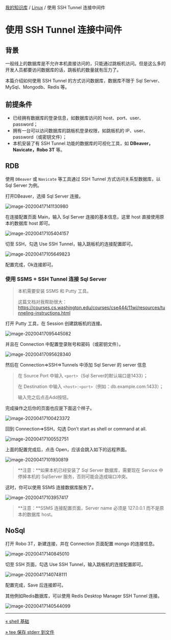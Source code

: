 [我的知识库](../README.md) / [Linux](zz_generated_mdi.md) / 使用 SSH Tunnel 连接中间件

# 使用 SSH Tunnel 连接中间件

## 背景

一般线上的数据库是不允许本机直接访问的，只能通过跳板机访问。但是这么多的开发人员都要访问数据库的话，跳板机的数量就有压力了。

本篇介绍如何使用 SSH Tunnel 的方式访问数据库，数据库不限于 Sql Server、MySql、Mongodb、Redis 等。

## 前提条件

- 已经拥有数据库的登录信息，如数据库访问的 host、port、user、password；
- 拥有一台可以访问数据库的跳板机登录权限，如跳板机的 IP、user、password（或密钥文件）；
- 本机安装了有 SSH Tunnel 功能的数据库的可视化工具，如 **DBeaver，Navicate，Robo 3T** 等。

## RDB

使用 `DBeaver` 或 `Navicate` 等工具通过 SSH Tunnel 方式访问关系型数据库，以 Sql Server 为例。

打开DBeaver，选择 Sql Server 连接。

![image-20200417141130980](https://fs.poneding.com/images/image-20200417141130980.png)

在连接配置页面 Main，输入 Sql Server 连接的基本信息，这里 host 直接使用原本的数据库 host 即可。

![image-20200417105404157](https://fs.poneding.com/images/image-20200417105404157.png)

切至 SSH，勾选 Use SSH Tunnel，输入跳板机的连接配置即可。

![image-20200417105649823](https://fs.poneding.com/images/image-20200417105649823.png)

配置完成，Ok连接即可。

### 使用 SSMS + SSH Tunnel 连接 Sql Server

> 本机需要安装 SSMS 和 Putty 工具。
>
> 这篇文档对我帮助很大：<https://courses.cs.washington.edu/courses/cse444/11wi/resources/tunneling-instructions.html>

打开 Putty 工具，在 Session 创建跳板机的连接。

![image-20200417095445082](https://fs.poneding.com/images/image-20200417095445082.png)

并且在 Connection 中配置登录账号和密码（或密钥文件）。

![image-20200417095628340](https://fs.poneding.com/images/image-20200417095628340.png)

然后在 Connection=>SSH=>Tunnels 中添加 Sql Server 的 server 信息

> 在 Source Port 中输入 `<port>`（Sql Server的默认端口是1433）；
>
> 在 Destination 中输入 `<host>:<port>`（例如：db.example.com:1433）；
>
> 输入完之后点击Add按钮。

完成操作之后你的页面也应是下面这个样子。

![image-20200417100423372](https://fs.poneding.com/images/image-20200417100423372.png)

回到 Connection=>SSH，勾选 Don’t start as shell or command at all.

![image-20200417100552751](https://fs.poneding.com/images/image-20200417100552751.png)

上面的配置完成后，点击 Open，应该会跳入如下的远程界面。

![image-20200417101930819](https://fs.poneding.com/images/image-20200417101930819.png)

> **注意：**如果本机已经安装了 Sql Server 数据库，需要现在 Service 中停掉本机的 SqlServer 服务，否则可能会造成端口冲突。

这时，你可以使用 SSMS 连接数据库服务了。

![image-20200417103957417](https://fs.poneding.com/images/image-20200417103957417.png)

> **注意：**SSMS 连接配置页面，Server name 必须是 127.0.0.1 而不是原本的数据库 host。

## NoSql

打开 Robo 3T，新建连接，并在 Connection 页面配置 mongo 的连接信息。

![image-20200417140845010](https://fs.poneding.com/images/image-20200417140845010.png)

切至 SSH 页面，勾选 Use SSH Tunnel，输入跳板机的连接配置即可。

![image-20200417140748111](https://fs.poneding.com/images/image-20200417140748111.png)

配置完成，Save 后连接即可。

其他例如Redis数据库，可以使用 Redis Desktop Manager SSH Tunnel 连接。

![image-20200417140544099](https://fs.poneding.com/images/image-20200417140544099.png)

---
[« shell 基础](shell.md)

[» tee 保存 stderr 到文件](tee-keep-stderr.md)
